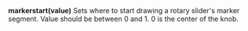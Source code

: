 <a name="markerstart"><h3 style="padding-top: 40px; margin-top: 40px;"></h3></a>
**markerstart(value)** Sets where to start drawing a rotary slider's marker segment. Value should be between 0 and 1. 0 is the center of the knob. 


<!--UPDATE WIDGET_IN_CSOUND
    SIdent sprintf "markerthickness(%f) ", rnd(100)/50
    SIdentifier strcat SIdentifier, SIdent
-->